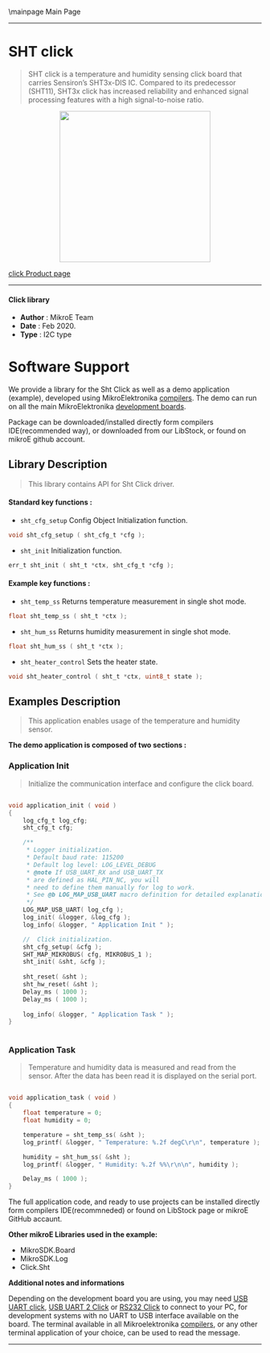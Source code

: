 \mainpage Main Page
  
---
# SHT click

> SHT click is a temperature and humidity sensing click board that carries Sensiron’s SHT3x-DIS IC. Compared to its predecessor (SHT11), SHT3x click has increased reliability and enhanced signal processing features with a high signal-to-noise ratio.

<p align="center">
  <img src="https://download.mikroe.com/images/click_for_ide/sht_click.png" height=300px>
</p>

[click Product page](https://www.mikroe.com/sht-click)

---


#### Click library 

- **Author**        : MikroE Team
- **Date**          : Feb 2020.
- **Type**          : I2C type


# Software Support

We provide a library for the Sht Click 
as well as a demo application (example), developed using MikroElektronika 
[compilers](https://shop.mikroe.com/compilers). 
The demo can run on all the main MikroElektronika [development boards](https://shop.mikroe.com/development-boards).

Package can be downloaded/installed directly form compilers IDE(recommended way), or downloaded from our LibStock, or found on mikroE github account. 

## Library Description

> This library contains API for Sht Click driver.

#### Standard key functions :

- `sht_cfg_setup` Config Object Initialization function.
```c
void sht_cfg_setup ( sht_cfg_t *cfg ); 
```

- `sht_init` Initialization function.
```c
err_t sht_init ( sht_t *ctx, sht_cfg_t *cfg );
```

#### Example key functions :

- `sht_temp_ss` Returns temperature measurement in single shot mode.
```c
float sht_temp_ss ( sht_t *ctx );
```

- `sht_hum_ss` Returns humidity measurement in single shot mode.
```c
float sht_hum_ss ( sht_t *ctx );
```

- `sht_heater_control` Sets the heater state.
```c
void sht_heater_control ( sht_t *ctx, uint8_t state );
```

## Examples Description

> This application enables usage of the temperature and humidity sensor.

**The demo application is composed of two sections :**

### Application Init 

> Initialize the communication interface and configure the click board.

```c

void application_init ( void )
{
    log_cfg_t log_cfg;
    sht_cfg_t cfg;

    /** 
     * Logger initialization.
     * Default baud rate: 115200
     * Default log level: LOG_LEVEL_DEBUG
     * @note If USB_UART_RX and USB_UART_TX 
     * are defined as HAL_PIN_NC, you will 
     * need to define them manually for log to work. 
     * See @b LOG_MAP_USB_UART macro definition for detailed explanation.
     */
    LOG_MAP_USB_UART( log_cfg );
    log_init( &logger, &log_cfg );
    log_info( &logger, " Application Init " );

    //  Click initialization.
    sht_cfg_setup( &cfg );
    SHT_MAP_MIKROBUS( cfg, MIKROBUS_1 );
    sht_init( &sht, &cfg );
    
    sht_reset( &sht );
    sht_hw_reset( &sht );
    Delay_ms ( 1000 );
    Delay_ms ( 1000 );
    
    log_info( &logger, " Application Task " );
}
  
```

### Application Task

> Temperature and humidity data is measured and read from the sensor. 
> After the data has been read it is displayed on the serial port.

```c

void application_task ( void )
{
    float temperature = 0;
    float humidity = 0;

    temperature = sht_temp_ss( &sht );
    log_printf( &logger, " Temperature: %.2f degC\r\n", temperature );

    humidity = sht_hum_ss( &sht );
    log_printf( &logger, " Humidity: %.2f %%\r\n\n", humidity );

    Delay_ms ( 1000 );
}  

```

The full application code, and ready to use projects can be  installed directly form compilers IDE(recommneded) or found on LibStock page or mikroE GitHub accaunt.

**Other mikroE Libraries used in the example:** 

- MikroSDK.Board
- MikroSDK.Log
- Click.Sht

**Additional notes and informations**

Depending on the development board you are using, you may need 
[USB UART click](https://shop.mikroe.com/usb-uart-click), 
[USB UART 2 Click](https://shop.mikroe.com/usb-uart-2-click) or 
[RS232 Click](https://shop.mikroe.com/rs232-click) to connect to your PC, for 
development systems with no UART to USB interface available on the board. The 
terminal available in all Mikroelektronika 
[compilers](https://shop.mikroe.com/compilers), or any other terminal application 
of your choice, can be used to read the message.



---
